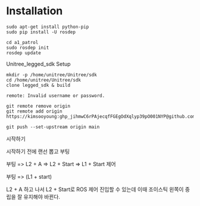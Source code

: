 # Installation

```
sudo apt-get install python-pip
sudo pip install -U rosdep

cd a1_patrol
sudo rosdep init
rosdep update
```

Unitree_legged_sdk Setup

```
mkdir -p /home/unitree/Unitree/sdk
cd /home/unitree/Unitree/sdk
clone legged_sdk & build
```



```
remote: Invalid username or password.

git remote remove origin
git remote add origin https://kimsooyoung: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@github.com/kimsooyoung/a1_patrol.git/

git push --set-upstream origin main
```

시작하기

시작하기 전에 랜선 뽑고 부팅

부팅 => L2 + A => L2 + Start => L1 + Start 제어


부팅 => (L1 + start)

L2 + A 하고 나서 L2 + Start로 ROS 제어 진입할 수 있는데 이때 조이스틱 왼쪽이 중립을 잘 유지해야 바뀐다.
